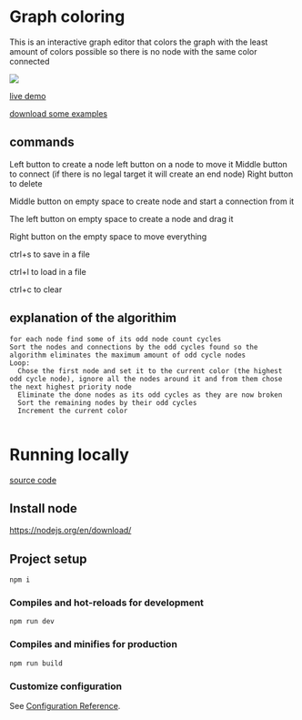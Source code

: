 # Graph coloring

This is an interactive graph editor that colors the graph with the least amount of colors possible so there is no node with the same color connected

![](https://i.imgur.com/OkpcM09.png)

[live demo](https://thiago099.github.io/graph-coloring/)

[download some examples](https://github.com/Thiago099/graph-coloring/tree/master/examples)

## commands

Left button to create a node
left button on a node to move it
Middle button to connect (if there is no legal target it will create an end node)
Right button to delete

Middle button on empty space to create node and start a connection from it

The left button on empty space to create a node and drag it

Right button on the empty space to move everything

ctrl+s to save in a file 

ctrl+l to load in a file

ctrl+c to clear

## explanation of the algorithim
```
for each node find some of its odd node count cycles
Sort the nodes and connections by the odd cycles found so the algorithm eliminates the maximum amount of odd cycle nodes
Loop:
  Chose the first node and set it to the current color (the highest odd cycle node), ignore all the nodes around it and from them chose the next highest priority node
  Eliminate the done nodes as its odd cycles as they are now broken
  Sort the remaining nodes by their odd cycles
  Increment the current color
  
```


# Running locally

[source code](https://github.com/Thiago099/graph-coloring)

## Install node
https://nodejs.org/en/download/

## Project setup
```
npm i
```

### Compiles and hot-reloads for development
```
npm run dev
```

### Compiles and minifies for production
```
npm run build
```

### Customize configuration
See [Configuration Reference](https://cli.vuejs.org/config/).
